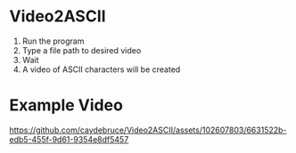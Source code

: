# Video2ASCII

1. Run the program
2. Type a file path to desired video
3. Wait
4. A video of ASCII characters will be created

# Example Video



https://github.com/caydebruce/Video2ASCII/assets/102607803/6631522b-edb5-455f-9d61-9354e8df5457

